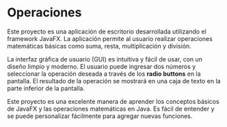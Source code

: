# Operaciones

Este proyecto es una aplicación de escritorio desarrollada utilizando el framework JavaFX. La aplicación permite al usuario realizar operaciones matemáticas básicas como suma, resta, multiplicación y división.

La interfaz gráfica de usuario (GUI) es intuitiva y fácil de usar, con un diseño limpio y moderno. El usuario puede ingresar dos números y seleccionar la operación deseada a través de los **radio buttons** en la pantalla. El resultado de la operación se mostrará en una caja de texto en la parte inferior de la pantalla.

Este proyecto es una excelente manera de aprender los conceptos básicos de JavaFX y las operaciones matemáticas en Java. Es fácil de entender y se puede personalizar fácilmente para agregar nuevas funciones.